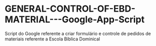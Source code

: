 # GENERAL-CONTROL-OF-EBD-MATERIAL---Google-App-Script
Script do Google referente a criar formulário e controle de pedidos de materiais referente a Escola Bíblica Dominical
